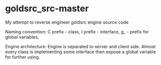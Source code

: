 # goldsrc_src-master
My attempt to reverse engineer goldsrc engine source code 

Naming convention:
C prefix - class,
I prefix - interface,
g_ - prefix for global variables,

Engine architecture:
Engine is separated to server and client side.
Almost every class is implementing some interface then expose a global variable for further using.
